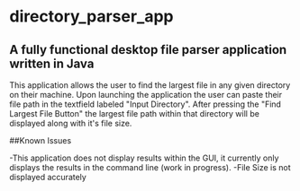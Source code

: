 # directory_parser_app

## A fully functional desktop file parser application written in Java

This application allows the user to find the largest file in any given directory on their machine. Upon launching the application the user can paste their file path in the textfield labeled "Input Directory". After pressing the "Find Largest File Button" the largest file path within that directory will be displayed along with it's file size.

##Known Issues

-This application does not display results within the GUI, it currently only displays the results in the command line (work in progress).
-File Size is not displayed accurately 
